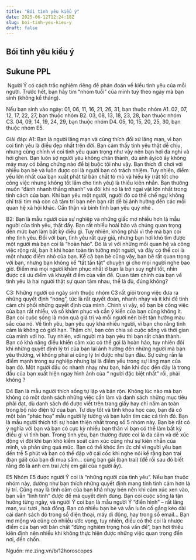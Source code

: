 ```yaml
---
title: "Bói tình yêu kiểu ý"
date: 2025-06-12T12:24:18Z
slug: boi-tinh-yeu-kieu-y
draft: false
---
```


## Bói tình yêu kiểu ý

## Sukune PPL

​
Người Ý có cách trắc nghịêm riêng để phán đoán về kiểu tình yêu của mỗi người. Trước hết, bạn hãy tìm “nhóm tuổi” của mình tuỳ theo ngày mà bạn sinh (không kể tháng). 

Nếu bạn sinh vào ngày: 
01, 06, 11, 16, 21, 26, 31, bạn thuộc nhóm A1. 
02, 07, 12, 17, 22, 27, bạn thuộc nhóm B2. 
03, 08, 13, 18, 23, 28, bạn thuộc nhóm C3. 
04, 09, 14, 19, 24, 29, bạn thuộc nhóm D4. 
05, 10, 15, 20, 25, 30, bạn thuộc nhóm E5. 

Giải đáp: 
A1: 
Bạn là người lãng mạn và cũng thích đối xử lãng mạn, vì bạn coi tình yêu là điều đẹp nhất trên đời. Bạn cảm thấy tình yêu thật dễ chịu, nhưng cũng chính vì coi tình yêu quan trọng như vậy nên bạn hơi đa nghi và hơi ghen. Bạn luôn sợ người yêu không chân thành, dù anh ấy/cô ấy không mảy may có bằng chứng nào để bị buộc tội như vậy. Bạn thích đi chơi với nhiều bạn bè và luôn được coi là người bạn có trách nhiệm. Tuy nhiên, điểm yếu lớn nhất của bạn xuất phát từ bản chất tò mò và hiếu kỳ (rất tốt cho công việc nhưng không tốt lắm cho tình yêu) là thiếu kiên nhẫn. Bạn thường muốn “đánh nhanh thắng nhanh” và đôi khi nó là trở ngại vật lớn nhất trong tính cách của bạn. 
Khi bạn yêu một người, người đó có thể chế ngự không chỉ trái tim mà còn cả tâm trí bạn nên bạn rất dễ bị ảnh hưởng đến các mối quan hệ xã hội khác. Cẩn thận và bình tĩnh bạn yêu quý nhé . 

B2: 
Bạn là mẫu người của sự nghiệp và những giấc mơ nhiều hơn là mẫu người của tình yêu, thật đấy. Bạn rất nhiều hoài bão và chúng quan trọng đến mức bạn làm bất kỳ điều gì. Tuy nhiên, không phải vì thế mà bạn coi nhẹ tình yêu. Đối với bạn, tình yêu rất quý giá, nhưng bạn hơi khó tìm được một người mà bạn coi là “hoàn hảo”. Đó là vì với những mối quan hệ và công việc rộng rãi, bạn ít khi hoàn toàn tin tưởng một người, và đây có thể coi là một nhược điểm nhỏ của bạn. Kể cả bạn bè cũng vậy, bạn bè rất quan trọng với bạn, nhưng bạn không kể “tất tần tật” chuyện gì cho mọi người nghe bao giờ. 
Điểm mà mọi người khâm phục nhất ở bạn là bạn suy nghĩ tốt, nhìn được cả ưu điểm và khuyết điểm của vấn đề. Quan tâm chính của bạn về tình yêu là hai người thật sự quan tâm nhau, thế là đủ, đúng không? 

C3: 
Những người có ngày sinh thuộc nhóm C3 rất giỏi trong việc đưa ra những quyết định “nóng”, tức là rất quyết đoán, nhanh nhạy và ít khi để tình cảm chi phối những quyết định của mình. Chính vì vậy, số bạn bè công việc của bạn rất nhiều, và số khâm phục và cần ý kiến của bạn cũng không ít. 
Bạn coi cuộc sống là món quà giá trị và mỗi người nên biết tận hưởng màu sắc của nó. Về tình yêu, bạn yêu quý khá nhiều người, vì bạn cho rằng tình cảm là không có giới hạn. Thậm chí, bạn còn chia sẻ cuộc sống và thời gian của mình với họ. Tuy nhiên, với người mà bạn yêu thì bạn rất chân thành. Bạn có khả năng điều khiển cảm xúc có thể gọi là hoàn hảo, tuy nhiên đôi khi những quyết định lý trí của bạn lại ảnh hưởng đến những người mà bạn yêu thương, vì không phải ai cũng lý trí được như bạn đâu. Sự cứng rắn là điểm mạnh trong sự nghiệp nhưng lại là điểm yếu trong sự lãng mạn của bạn đó. Một người đầu óc nhanh nhạy như bạn, hẳn khi đọc đến đây là trong đầu của bạn xuất hiện ngay hình ảnh của “ người đặc biệt nhất” rồi, phải không ?

D4 
Bạn là mẫu người thích sống tự lập và bận rộn. Không lúc nào mà bạn không có một danh sách những việc cần làm và danh sách những mục tiêu phải đạt, dù danh sách đó được viết trên trang giấy hay chỉ nắm an toàn trong bộ não điện tử của bạn. Tư duy tốt và tính khoa học cao, bạn đã có một bản “phác hoạ” mẫu người lý tưởng và bạn luôn tìm các cá tính đó. Bạn là mẫu người thích tới sự hoàn thiện nhất trong số 5 nhóm này. 
Bạn bè rất có ý nghĩa với bạn và bạn có cực kỳ nhiều bạn thân vì bạn có thể làm bất kỳ điều gì vì tình bạn. Trong tình yêu, bạn thường được coi là đa cảm và dễ xúc động vì đôi khi bạn khó kiểm soát cảm xúc cũng như sự kiên nhẫn của mình, và phản ứng quá mức. Bạn có thể khóc ấm ức chỉ vì người yêu bạn đến trễ 5 phút và bạn có thể đập vỡ cái cốc khi nghe nói kể rằng bạn trai (bạn gái) của bạn đi mua sắm… cùng bạn gái (bạn trai) (để rồi sau đó biết rằng đó là anh em trai /chị em gái của người ấy). 

E5 
Nhóm E5 được người Ý coi là “những người của tình yêu”. Nếu bạn thuộc nhóm này, dường như bạn thích những quyết định mang tính tình cảm hơn là lý trí. Cũng may là tình cảm của bạn khá nhạy bén nên khi cảm xúc xen vào, bạn vẫn “linh tính” được để mà quyết định đúng. Bạn coi cuộc sống là tận hưởng từng ngày, và người Ý coi bạn là mẫu người Ý “điển hình” – rất lãng mạn, vui tươi , hoà đồng. Bạn có nhiều bạn bè và vẫn luôn cố gắng kéo dài cái danh sách đó trong sổ điện thoại, máy di động, hay trong sổ email… Bạn mơ mộng và cũng có nhiiều ước vọng, tuy nhiên, điều có thể coi là nhược điểm của bạn với bản chất “đừng nghiêm trọng hoá vấn đề”, bạn hơi thiếu kiên định nên nhiều khi không thực hiện được những việc quan trọng đến nơi, đến chốn.
 
Nguồn: me.zing.vn/b/12horoscopes